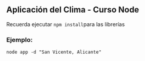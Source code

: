 ## Aplicación del Clima - Curso Node

Recuerda ejecutar ```npm install```para las librerías

### Ejemplo:
```
node app -d "San Vicente, Alicante"
```